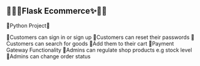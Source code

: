 ## 🐱‍🏍✨Flask Ecommerce✨🐱‍🏍

🐍Python Project🐍

📌Customers can sign in or sign up
📌Customers can reset their passwords
📌Customers can search for goods
📌Add them to their cart
📌Payment Gateway Functionality
📌Admins can regulate shop products e.g stock level
📌Admins can change order status